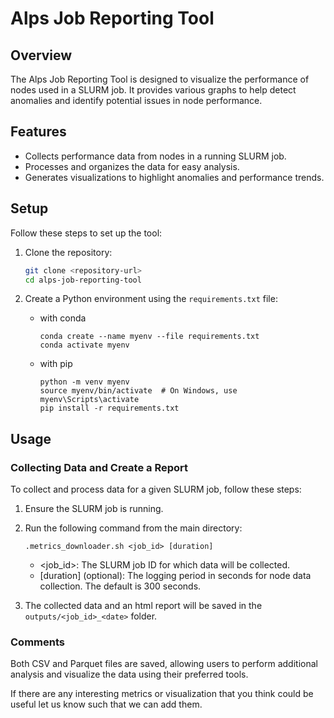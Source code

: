 # Alps Job Reporting Tool

## Overview

The Alps Job Reporting Tool is designed to visualize the performance of nodes used in a SLURM job. It provides various graphs to help detect anomalies and identify potential issues in node performance.

## Features

- Collects performance data from nodes in a running SLURM job.
- Processes and organizes the data for easy analysis.
- Generates visualizations to highlight anomalies and performance trends.

## Setup

Follow these steps to set up the tool:

1. Clone the repository:
   ```bash
   git clone <repository-url>
   cd alps-job-reporting-tool
   ```

2. Create a Python environment using the `requirements.txt` file:
    - with conda
        ```
        conda create --name myenv --file requirements.txt
        conda activate myenv
        ```
    - with pip
        ```
        python -m venv myenv
        source myenv/bin/activate  # On Windows, use myenv\Scripts\activate
        pip install -r requirements.txt
        ```


## Usage

### Collecting Data and Create a Report
To collect and process data for a given SLURM job, follow these steps:

1. Ensure the SLURM job is running.

2. Run the following command from the main directory:

    ```.metrics_downloader.sh <job_id> [duration]```

    - <job_id>: The SLURM job ID for which data will be collected.
    - [duration] (optional): The logging period in seconds for node data collection. The default is 300 seconds.
3. The collected data and an html report will be saved in the `outputs/<job_id>_<date>` folder.

### Comments

Both CSV and Parquet files are saved, allowing users to perform additional analysis and visualize the data using their preferred tools.

If there are any interesting metrics or visualization that you think could be useful let us know such that we can add them.